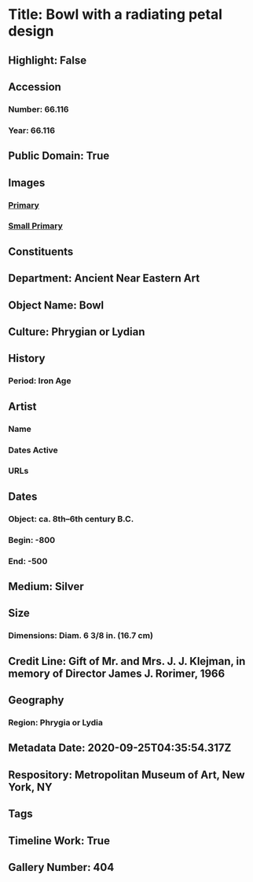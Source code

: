 # Title: Bowl with a radiating petal design
## Highlight: False
## Accession
### Number: 66.116
### Year: 66.116
## Public Domain: True
## Images
### [Primary](https://images.metmuseum.org/CRDImages/an/original/DP109157.jpg)
### [Small Primary](https://images.metmuseum.org/CRDImages/an/web-large/DP109157.jpg)
## Constituents
## Department: Ancient Near Eastern Art
## Object Name: Bowl
## Culture: Phrygian or Lydian
## History
### Period: Iron Age
## Artist
### Name
### Dates Active
### URLs
## Dates
### Object: ca. 8th–6th century B.C.
### Begin: -800
### End: -500
## Medium: Silver
## Size
### Dimensions: Diam. 6 3/8 in. (16.7 cm)
## Credit Line: Gift of Mr. and Mrs. J. J. Klejman, in memory of Director James J. Rorimer, 1966
## Geography
### Region: Phrygia or Lydia
## Metadata Date: 2020-09-25T04:35:54.317Z
## Respository: Metropolitan Museum of Art, New York, NY
## Tags
## Timeline Work: True
## Gallery Number: 404